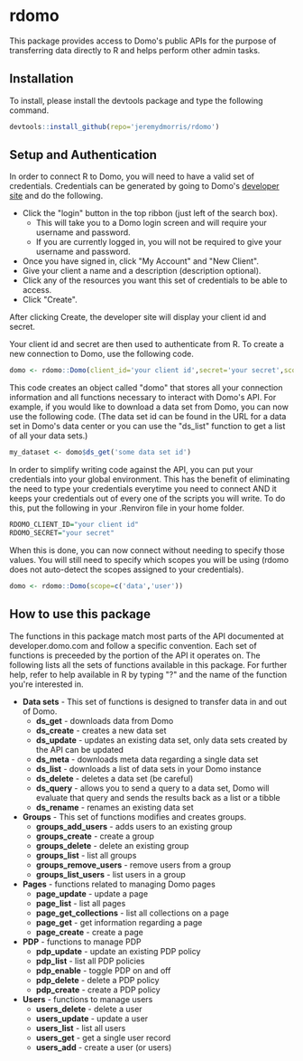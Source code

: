 # rdomo
This package provides access to Domo's public APIs for the purpose of transferring data directly to R and helps perform other admin tasks.

## Installation
To install, please install the devtools package and type the following command.

```r
devtools::install_github(repo='jeremydmorris/rdomo')
```

## Setup and Authentication

In order to connect R to Domo, you will need to have a valid set of credentials. Credentials can be generated by going to Domo's [developer site](https://developer.domo.com) and do the following.
* Click the "login" button in the top ribbon (just left of the search box).
	* This will take you to a Domo login screen and will require your username and password.
	* If you are currently logged in, you will not be required to give your username and password.
* Once you have signed in, click "My Account" and "New Client".
* Give your client a name and a description (description optional).
* Click any of the resources you want this set of credentials to be able to access.
* Click "Create".

After clicking Create, the developer site will display your client id and secret.

Your client id and secret are then used to authenticate from R. To create a new connection to Domo, use the following code.

```r
domo <- rdomo::Domo(client_id='your client id',secret='your secret',scope=c('data','user'))
```

This code creates an object called "domo" that stores all your connection information and all functions necessary to interact with Domo's API. For example, if you would like to download a data set from Domo, you can now use the following code. (The data set id can be found in the URL for a data set in Domo's data center or you can use the "ds_list" function to get a list of all your data sets.)

```r
my_dataset <- domo$ds_get('some data set id')
```

In order to simplify writing code against the API, you can put your credentials into your global environment. This has the benefit of eliminating the need to type your credentials everytime you need to connect AND it keeps your credentials out of every one of the scripts you will write. To do this, put the following in your .Renviron file in your home folder.

```r
RDOMO_CLIENT_ID="your client id"
RDOMO_SECRET="your secret"
```

When this is done, you can now connect without needing to specify those values. You will still need to specify which scopes you will be using (rdomo does not auto-detect the scopes assigned to your credentials).

```r
domo <- rdomo::Domo(scope=c('data','user'))
```

## How to use this package
The functions in this package match most parts of the API documented at developer.domo.com and follow a specific convention. Each set of functions is preceeded by the portion of the API it operates on. The following lists all the sets of functions available in this package. For further help, refer to help available in R by typing "?" and the name of the function you're interested in.
* **Data sets** - This set of functions is designed to transfer data in and out of Domo.
	* **ds_get** - downloads data from Domo
	* **ds_create** - creates a new data set
	* **ds_update** - updates an existing data set, only data sets created by the API can be updated
	* **ds_meta** - downloads meta data regarding a single data set
	* **ds_list** - downloads a list of data sets in your Domo instance
	* **ds_delete** - deletes a data set (be careful)
	* **ds_query** - allows you to send a query to a data set, Domo will evaluate that query and sends the results back as a list or a tibble
	* **ds_rename** - renames an existing data set
* **Groups** - This set of functions modifies and creates groups.
	* **groups_add_users** - adds users to an existing group
	* **groups_create** - create a group
	* **groups_delete** - delete an existing group
	* **groups_list** - list all groups
	* **groups_remove_users** - remove users from a group
	* **groups_list_users** - list users in a group
* **Pages** - functions related to managing Domo pages
	* **page_update** - update a page
	* **page_list** - list all pages
	* **page_get_collections** - list all collections on a page
	* **page_get** - get information regarding a page
	* **page_create** - create a page
* **PDP** - functions to manage PDP
	* **pdp_update** - update an existing PDP policy
	* **pdp_list** - list all PDP policies
	* **pdp_enable** - toggle PDP on and off
	* **pdp_delete** - delete a PDP policy
	* **pdp_create** - create a PDP policy
* **Users** - functions to manage users
	* **users_delete** - delete a user
	* **users_update** - update a user
	* **users_list** - list all users
	* **users_get** - get a single user record
	* **users_add** - create a user (or users)